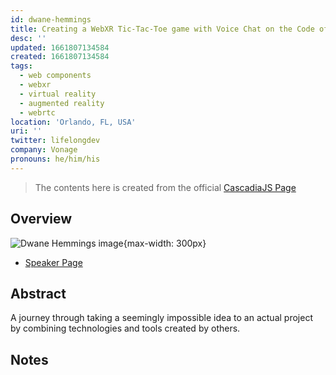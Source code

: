 ```yaml
---
id: dwane-hemmings
title: Creating a WebXR Tic-Tac-Toe game with Voice Chat on the Code of Giants
desc: ''
updated: 1661807134584
created: 1661807134584
tags:
  - web components
  - webxr
  - virtual reality
  - augmented reality
  - webrtc
location: 'Orlando, FL, USA'
uri: ''
twitter: lifelongdev
company: Vonage
pronouns: he/him/his
---
```

> The contents here is created from the official [CascadiaJS Page](https://2022.cascadiajs.com/speakers/dwane-hemmings)

## Overview

![Dwane Hemmings image](https://create-4jr.begin.app/_static/2022/dwane-hemmings.jpg){max-width: 300px}
- [Speaker Page](https://2022.cascadiajs.com/speakers/dwane-hemmings)

## Abstract

A journey through taking a seemingly impossible idea to an actual project by combining technologies and tools created by others.

## Notes
